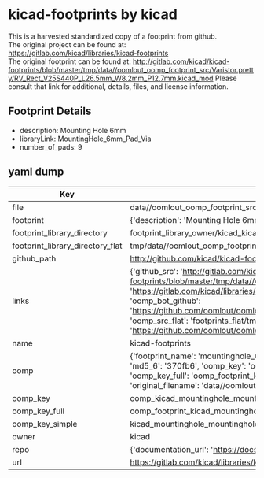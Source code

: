 # kicad-footprints by kicad  
This is a harvested standardized copy of a footprint from github.  
The original project can be found at:  
https://gitlab.com/kicad/libraries/kicad-footprints  
The original footprint can be found at:
http://gitlab.com/kicad/kicad-footprints/blob/master/tmp/data//oomlout_oomp_footprint_src/Varistor.pretty/RV_Rect_V25S440P_L26.5mm_W8.2mm_P12.7mm.kicad_mod
Please consult that link for additional, details, files, and license information.  
## Footprint Details
* description: Mounting Hole 6mm  
* libraryLink: MountingHole_6mm_Pad_Via  
* number_of_pads: 9  
## yaml dump  
| Key | Value |  
| --- | --- |  
| file | data//oomlout_oomp_footprint_src/kicad-footprints/MountingHole.pretty/MountingHole_6mm_Pad_Via.kicad_mod |  
| footprint | {'description': 'Mounting Hole 6mm', 'libraryLink': 'MountingHole_6mm_Pad_Via', 'number_of_pads': 9} |  
| footprint_library_directory | footprint_library_owner/kicad_kicad-footprints/ |  
| footprint_library_directory_flat | tmp/data//oomlout_oomp_footprint_src/footprints_flat/kicad_mountinghole_mountinghole_6mm_pad_via/working |  
| github_path | http://github.com/kicad/kicad-footprints/blob/master/tmp/data//oomlout_oomp_footprint_src/MountingHole.pretty/MountingHole_6mm_Pad_Via.kicad_mod |  
| links | {'github_src': 'http://gitlab.com/kicad/kicad-footprints/blob/master/tmp/data//oomlout_oomp_footprint_src/Varistor.pretty/RV_Rect_V25S440P_L26.5mm_W8.2mm_P12.7mm.kicad_mod', 'github_src_repo': 'https://gitlab.com/kicad/libraries/kicad-footprints', 'oomp_bot': 'tmp/data//oomlout_oomp_footprint_src/footprints/kicad_mountinghole_mountinghole_6mm_pad_via/working', 'oomp_bot_github': 'https://github.com/oomlout/oomlout_oomp_footprint_bot/tree/main/tmp/data//oomlout_oomp_footprint_src/footprints/kicad_mountinghole_mountinghole_6mm_pad_via/working', 'oomp_src_flat': 'footprints_flat/tmp/data//oomlout_oomp_footprint_src/footprints_flat/kicad_mountinghole_mountinghole_6mm_pad_via/working', 'oomp_src_flat_github': 'https://github.com/oomlout/oomlout_oomp_footprint_src/tree/main/tmp/data//oomlout_oomp_footprint_src/footprints_flat/kicad_mountinghole_mountinghole_6mm_pad_via/working'} |  
| name | kicad-footprints |  
| oomp | {'footprint_name': 'mountinghole_6mm_pad_via', 'library_name': 'mountinghole', 'md5': '370fb6a91b5e8b70643a9254da1ffcc6', 'md5_10': '370fb6a91b', 'md5_5': '370fb', 'md5_6': '370fb6', 'oomp_key': 'oomp_kicad_mountinghole_mountinghole_6mm_pad_via', 'oomp_key_extra': 'oomp_footprint_kicad_mountinghole_mountinghole_6mm_pad_via', 'oomp_key_full': 'oomp_footprint_kicad_mountinghole_mountinghole_6mm_pad_via_370fb6', 'oomp_key_simple': 'kicad_mountinghole_mountinghole_6mm_pad_via', 'original_filename': 'data//oomlout_oomp_footprint_src/kicad-footprints/MountingHole.pretty/MountingHole_6mm_Pad_Via.kicad_mod', 'owner_name': 'kicad'} |  
| oomp_key | oomp_kicad_mountinghole_mountinghole_6mm_pad_via |  
| oomp_key_full | oomp_footprint_kicad_mountinghole_mountinghole_6mm_pad_via |  
| oomp_key_simple | kicad_mountinghole_mountinghole_6mm_pad_via |  
| owner | kicad |  
| repo | {'documentation_url': 'https://docs.github.com/rest/repos/repos#get-a-repository', 'message': 'Not Found'} |  
| url | https://gitlab.com/kicad/libraries/kicad-footprints |  

